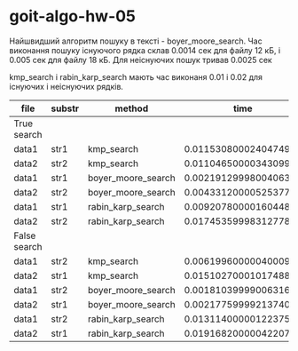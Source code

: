 # goit-algo-hw-05

Найшвидший алгоритм пошуку в тексті - boyer_moore_search.
Час виконання пошуку існуючого рядка склав 0.0014 сек для файлу 12 кБ, і 0.005 сек для файлу 18 кБ.
Для неіснуючих пошук тривав 0.0025 сек

kmp_search і rabin_karp_search мають час виконаня 0.01 і 0.02 для існуючих  і неіснуючих рядків.


|file   |substr|method              |time                    |
|-------|------|--------------------|------------------------|
|                        True search                         |
| data1 | str1 | kmp_search         |   0.011530800024047494 |
| data2 | str2 | kmp_search         |   0.011046500003430992 |
| data1 | str1 | boyer_moore_search |  0.0021912999800406396 |
| data2 | str2 | boyer_moore_search |   0.004331200005253777 |
| data1 | str1 | rabin_karp_search  |   0.009207800001604483 |
| data2 | str2 | rabin_karp_search  |   0.017453599983127788 |
|                        False search                        |
| data1 | str2 | kmp_search         |   0.006199600000400096 |
| data2 | str1 | kmp_search         |   0.015102700010174885 |
| data1 | str2 | boyer_moore_search |  0.0018103999900631607 |
| data2 | str1 | boyer_moore_search |  0.0021775999921374023 |
| data1 | str2 | rabin_karp_search  |   0.013114000001223758 |
| data2 | str1 | rabin_karp_search  |   0.019168200000422075 |
